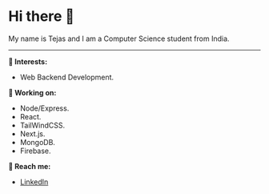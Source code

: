  <h1>Hi there 👋</h1>
 My name is Tejas and I am a Computer Science student from India.
 <hr>
 <strong>🌱 Interests:</strong>

 - Web Backend Development.
 
 <strong>📌 Working on:</strong>
 
 - Node/Express.
 - React.
 - TailWindCSS.
 - Next.js.
 - MongoDB.
 - Firebase.

 <strong>📡 Reach me:</strong>
    
 - [LinkedIn](https://www.linkedin.com/in/tejaspantoji/)

<!---
Justtejas/Justtejas is a ✨ special ✨ repository because its `README.md` (this file) appears on your GitHub profile.
You can click the Preview link to take a look at your changes.
--->
